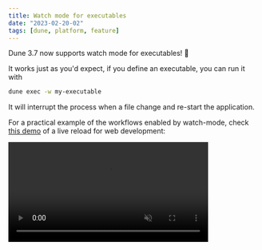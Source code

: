 ```yaml
---
title: Watch mode for executables
date: "2023-02-20-02"
tags: [dune, platform, feature]
---
```


Dune 3.7 now supports watch mode for executables! 🎉

It works just as you'd expect, if you define an executable, you can run it with

```sh
dune exec -w my-executable
```

It will interrupt the process when a file change and re-start the application.

For a practical example of the workflows enabled by watch-mode, check
[this demo](https://github.com/tmattio/dune-watchmode-livereload-demo) of a live
reload for web development:

<video src="https://user-images.githubusercontent.com/6162008/231740987-b2def52a-5369-4288-b895-006795777782.mov" data-canonical-src="https://user-images.githubusercontent.com/6162008/231740987-b2def52a-5369-4288-b895-006795777782.mov" controls="controls" muted="muted" class="d-block rounded-bottom-2 border-top width-fit" style="max-height:640px; min-height: 200px">
</video>